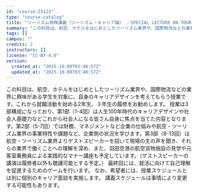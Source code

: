 ```yaml
---
id: "course:23123"
type: "course-catalog"
title: "ツーリズム特殊講義（ツーリズム・キャリア論） ／SPECIAL LECTURE ON TOURISM STUDIES"
summary: "この科目は、航空、ホテルをはじめとしたツーリズム業界や、国際物流などの業界に興味がある学生を対象に、自身のキャリアデザインを考えてもらう授業です。これから就職活動を始める2年生、３年生の履修をお勧めします。 授業は3部構成になっており、第1…"
tags: []
campus: ""
credits: 2
instructors: []
license: "CC-BY-4.0"
version:
  created_at: "2025-10-09T03:48:57Z"
  updated_at: "2025-10-09T03:48:57Z"
---
```

この科目は、航空、ホテルをはじめとしたツーリズム業界や、国際物流などの業界に興味がある学生を対象に、自身のキャリアデザインを考えてもらう授業です。これから就職活動を始める2年生、３年生の履修をお勧めします。 授業は3部構成になっており、第1部（1-4回）は人生100年時代のキャリアデザインや社会人基礎力などこれから社会人になる皆さん自身に焦点を当てた内容となります。第2部（5-7回）では財務、マネジメントなど企業の仕組みや航空・ツーリズム業界の事業特性や課題など、企業側の状況を学びます。第3部（8-13回）は航空・ツーリズム業界よりゲストスピーカーを招いて現場の生の声を聞き、それらの業界で働くことへの理解を深め、また、羽田空港の航空貨物施設の見学や元客室乗務員による実践的なマナー講座も予定しています。（ゲストスピーカーの講演は履修者以外も聴講可能とする予定。） 最終回には、就活に向けて自己理解を促進するためのゲームを行います。 なお、希望者には、授業スケジュールとは別に個別のキャリア面談を実施します。 講義スケジュールは事情により変更する可能性もあります。
